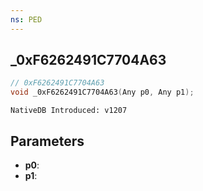 ```yaml
---
ns: PED
---
```

## _0xF6262491C7704A63

```c
// 0xF6262491C7704A63
void _0xF6262491C7704A63(Any p0, Any p1);
```

```
NativeDB Introduced: v1207
```

## Parameters
* **p0**:
* **p1**:

